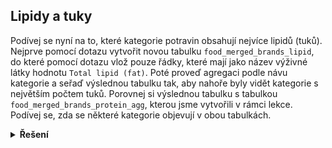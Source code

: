 ## Lipidy a tuky

Podívej se nyní na to, které kategorie potravin obsahují nejvíce lipidů (tuků). Nejprve pomocí dotazu vytvořit novou
tabulku `food_merged_brands_lipid`, do které pomocí dotazu vlož pouze řádky, které mají jako název výživné látky
hodnotu `Total lipid (fat)`. Poté proveď agregaci podle návu kategorie a seřaď výslednou tabulku tak, aby nahoře byly
vidět kategorie s největším počtem tuků. Porovnej si výslednou tabulku s tabulkou `food_merged_brands_protein_agg`,
kterou jsme vytvořili v rámci lekce. Podívej se, zda se některé kategorie objevují v obou tabulkách.

<details>
<summary><b>Řešení</b></summary>

```python
food_merged_brands_lipid = food_merged_brands[
    food_merged_brands["nutrient_name"] == "Total lipid (fat)"
]

food_merged_brands_lipid_agg = food_merged_brands_lipid.groupby(
    "branded_food_category"
)["amount"].mean()

food_merged_brands_lipid_agg.sort_values(ascending=False)
```

</details>